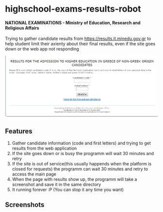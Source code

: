 # highschool-exams-results-robot
#### NATIONAL EXAMINATIONS - Ministry of Education, Research and Religious Affairs 
Trying to gather candidate results from https://results.it.minedu.gov.gr to help student limit their axienty about their final results, even if the site goes down or the web app not responding 

![alt text](https://github.com/georgetomzaridis/highschool-exams-results-robot/blob/master/resultspage.png "Results Page")

## Features

1. Gather candidate information (code and first letters) and trying to get results from the web application
2. If the site goes down or is busy the programm will wait 30 minutes and retry
3. If the site is out of service(this usually happends when the platform is closed for requests) the programm can wait 30 minutes and retry to access the main page
4. When the page with results show up, the programm will take a screenshot and save it in the same directory
5. It running forever :P (You can stop it any time you want)

## Screenshots
